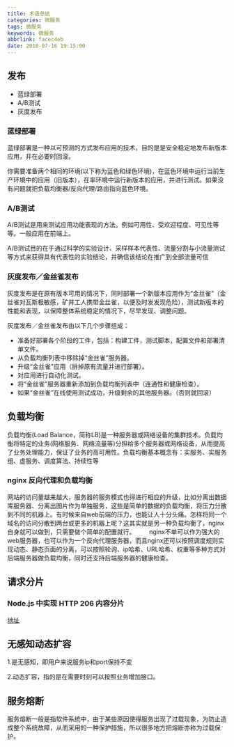 ```yaml
---
title: 术语总结
categories: 微服务
tags: 微服务
keywords: 微服务
abbrlink: facec4eb
date: 2018-07-16 19:15:00
---
```


## 发布

* 蓝绿部署
* A/B测试
* 灰度发布

### 蓝绿部署

蓝绿部署是一种以可预测的方式发布应用的技术，目的是是安全稳定地发布新版本应用，并在必要时回滚。

你需要准备两个相同的环境(以下称为蓝色和绿色环境)，在蓝色环境中运行当前生产环境中的应用（旧版本），在率环境中运行新版本的应用，并进行测试。如果没有问题就把负载均衡器/反向代理/路由指向蓝色环境。


### A/B测试

A/B测试是用来测试应用功能表现的方法。例如可用性、受欢迎程度、可见性等等。一般应用在前端上。

A/B测试目的在于通过科学的实验设计、采样样本代表性、流量分割与小流量测试等方式来获得具有代表性的实验结论，并确信该结论在推广到全部流量可信

### 灰度发布／金丝雀发布

灰度发布是在原有版本可用的情况下，同时部署一个新版本应用作为“金丝雀”（金丝雀对瓦斯极敏感，矿井工人携带金丝雀，以便及时发发现危险），测试新版本的性能和表现，以保障整体系统稳定的情况下，尽早发现、调整问题。

灰度发布／金丝雀发布由以下几个步骤组成：

* 准备好部署各个阶段的工件，包括：构建工件，测试脚本，配置文件和部署清单文件。
* 从负载均衡列表中移除掉“金丝雀”服务器。
* 升级“金丝雀”应用（排掉原有流量并进行部署）。
* 对应用进行自动化测试。
* 将“金丝雀”服务器重新添加到负载均衡列表中（连通性和健康检查）。
* 如果“金丝雀”在线使用测试成功，升级剩余的其他服务器。（否则就回滚）

## 负载均衡

负载均衡(Load Balance，简称LB)是一种服务器或网络设备的集群技术。负载均衡将特定的业务(网络服务、网络流量等)分担给多个服务器或网络设备，从而提高了业务处理能力，保证了业务的高可用性。负载均衡基本概念有：实服务、实服务组、虚服务、调度算法、持续性等

### nginx 反向代理和负载均衡

网站的访问量越来越大，服务器的服务模式也得进行相应的升级，比如分离出数据库服务器、分离出图片作为单独服务，这些是简单的数据的负载均衡，将压力分散到不同的机器上。有时候来自web前端的压力，也能让人十分头痛。怎样将同一个域名的访问分散到两台或更多的机器上呢？这其实就是另一种负载均衡了，nginx自身就可以做到，只需要做个简单的配置就行。
　　nginx不单可以作为强大的web服务器，也可以作为一个反向代理服务器，而且nginx还可以按照调度规则实现动态、静态页面的分离，可以按照轮询、ip哈希、URL哈希、权重等多种方式对后端服务器做负载均衡，同时还支持后端服务器的健康检查。

## 请求分片

### Node.js 中实现 HTTP 206 内容分片 

[地址](https://www.oschina.net/translate/http-partial-content-in-node-js)


## 无感知动态扩容

1.是无感知，即用户来说服务ip和port保持不变

2.动态扩容，指的是在需要时刻可以按照业务增加接口。

## 服务熔断

服务熔断一般是指软件系统中，由于某些原因使得服务出现了过载现象，为防止造成整个系统故障，从而采用的一种保护措施，所以很多地方把熔断亦称为过载保护。

